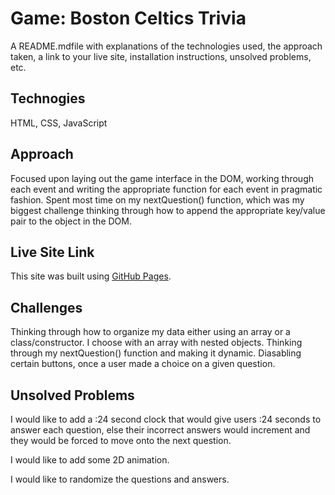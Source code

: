 # Game: Boston Celtics Trivia 
A README.mdfile with explanations of the technologies used, the approach taken, a link to your live site, installation instructions, unsolved problems, etc.

## Technogies 
HTML, CSS, JavaScript 

## Approach
Focused upon laying out the game interface in the DOM, working through each event and writing the appropriate function for each event in pragmatic fashion. 
Spent most time on my nextQuestion() function, which was my biggest challenge thinking through how to append the appropriate key/value pair to the object in the DOM. 

## Live Site Link 
This site was built using [GitHub Pages](https://juliocolon.github.io/Boston-Celtics-Trivia-/).

## Challenges 
Thinking through how to organize my data either using an array or a class/constructor. I choose with an array with nested objects. 
Thinking through my nextQuestion() function and making it dynamic. 
Diasabling certain buttons, once a user made a choice on a given question. 

## Unsolved Problems 
I would like to add a :24 second clock that would give users :24 seconds to answer each question, else their incorrect answers would increment and they 
would be forced to move onto the next question. 

I would like to add some 2D animation. 

I would like to randomize the questions and answers. 





